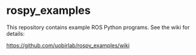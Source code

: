 rospy_examples
==============

This repository contains example ROS Python programs. See the wiki for details:

https://github.com/uobirlab/rospy_examples/wiki

